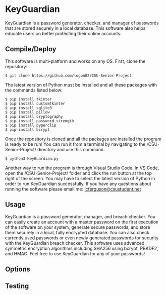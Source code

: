 # KeyGuardian

KeyGuardian is a password generator, checker, and manager of passwords that are stored securely in a local database. This software also helps educate users on better protecting their online accounts.

## Compile/Deploy

This software is multi-platform and works on any OS. First, clone the repository:

```
$ git clone https://github.com/logon02/CSU-Senior-Project
```

The latest version of Python must be installed and all these packages with the commands listed below:

```
$ pip install tkinter
$ pip install customtkinter
$ pip install sqlite3
$ pip install pillow
$ pip install cryptography
$ pip install password_strength
$ pip install pyperclip
$ pip install bcrypt
```

Once the repository is cloned and all the packages are installed the program is ready to be run! You can run it from a terminal by navigating to the /CSU-Senior-Project/ directory and use this command:

```
$ python3 KeyGuardian.py
```

Another way to run the program is through Visual Studio Code. In VS Code, open the /CSU-Senior-Project/ folder and click the run button at the top right of the screen. You may have to select the latest version of Python in order to run KeyGuardian successfully. If you have any questions about running the software please email me: lcferguson@csustudent.net

## Usage

KeyGuardian is a password generator, manager, and breach checker. You can easily create an account with a master password on the first execution of the software on your system, generate secure passwords, and store them securely in a local, fully encrypted database. You can also check currently used passwords or even newly generated passwords for security with the KeyGuardian breach checker. This software uses advanced symmetric encryption algorithms including SHA256 using bcrypt, PBKDF2, and HMAC. Feel free to use KeyGuardian for any of your passwords!

## Options

## Testing

